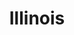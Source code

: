 ---
title: "Illinois"
hashtag: "illinois"
tags:
  - States I have lived in
  - States I have visited
  - State
  - United States
---